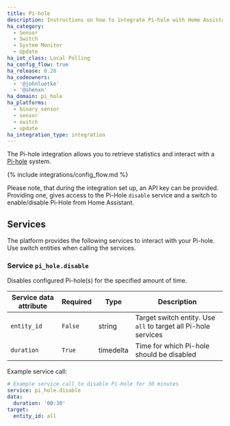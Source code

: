 ```yaml
---
title: Pi-hole
description: Instructions on how to integrate Pi-hole with Home Assistant.
ha_category:
  - Sensor
  - Switch
  - System Monitor
  - Update
ha_iot_class: Local Polling
ha_config_flow: true
ha_release: 0.28
ha_codeowners:
  - '@johnluetke'
  - '@shenxn'
ha_domain: pi_hole
ha_platforms:
  - binary_sensor
  - sensor
  - switch
  - update
ha_integration_type: integration
---
```


The Pi-hole integration allows you to retrieve statistics and interact with a
[Pi-hole](https://pi-hole.net/) system.

{% include integrations/config_flow.md %}

Please note, that during the integration set up, an API key can be provided.
Providing one, gives access to the Pi-Hole `disable` service and a switch
to enable/disable Pi-Hole from Home Assistant.

## Services

The platform provides the following services to interact with your Pi-hole. Use switch entities when calling the services.

### Service `pi_hole.disable`

Disables configured Pi-hole(s) for the specified amount of time.

| Service data attribute | Required | Type | Description |
| ---------------------- | -------- | -------- | ----------- |
| `entity_id` | `False` | string | Target switch entity. Use `all` to target all Pi-hole services |
| `duration` | `True` | timedelta | Time for which Pi-hole should be disabled |

Example service call:

```yaml
# Example service call to disable Pi-Hole for 30 minutes
service: pi_hole.disable
data:
  duration: '00:30'
target:
  entity_id: all
```

